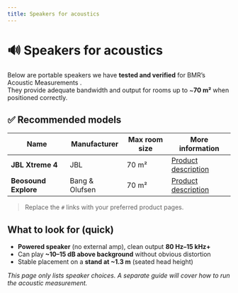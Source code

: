 ```yaml
---
title: Speakers for acoustics
---
```


# 🔊 Speakers for acoustics

Below are portable speakers we have **tested and verified** for BMR’s Acoustic Measurements .  
They provide adequate bandwidth and output for rooms up to ~**70 m²** when positioned correctly.

## ✅ Recommended models

| Name | Manufacturer | Max room size | More information |
| --- | --- | --- | --- |
| **JBL Xtreme 4** | JBL | 70 m² | [Product description](#) |
| **Beosound Explore** | Bang & Olufsen | 70 m² | [Product description](#) |

> Replace the `#` links with your preferred product pages.

## What to look for (quick)

- **Powered speaker** (no external amp), clean output **80 Hz–15 kHz+**  
- Can play **~10–15 dB above background** without obvious distortion  
- Stable placement on a **stand at ~1.3 m** (seated head height)

*This page only lists speaker choices. A separate guide will cover how to run the acoustic measurement.*